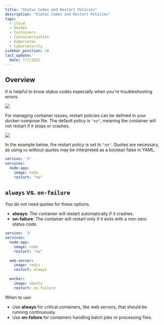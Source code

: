 ```yaml
---
title: "Status Codes and Restart Policies"
description: "Status Codes and Restart Policies"
tags:
  - Cloud
  - DevOps
  - Containers
  - Containerization
  - Kubernetes
  - Cybersecurity
sidebar_position: 18
last_update:
  date: 7/7/2022
---
```



## Overview

It is helpful to know status codes especially when you're troubleshooting errors.

<div class='img-center'>

![](/img/docs/lab11statuscode0.png)

</div>

For managing container issues, restart policies can be defined in your docker-compose file. The default policy is `"no"`, meaning the container will not restart if it stops or crashes.

<div class='img-center'>

![](/img/docs/dockerbasics-restartpolicies.png)

</div>

In the example below, the restart policy is set to `"no"`. Quotes are necessary, as using `no` without quotes may be interpreted as a boolean false in YAML.

```yml
version: '3'
services:
  node-app:
    image: node
    restart: "no"
```

## `always` vs. `on-failure`

You do not need quotes for these options.

- **always**: The container will restart automatically if it crashes.
- **on-failure**: The container will restart only if it exits with a non-zero status code.


```yml
version: '3'
services:
  node-app:
    image: node
    restart: "no"
  
  web-server:
    image: redis
    restart: always
  
  worker:
    image: ubuntu
    restart: on-failure
```

When to use: 

- Use **always** for critical containers, like web servers, that should be running continuously.
- Use **on-failure** for containers handling batch jobs or processing files.
 

 